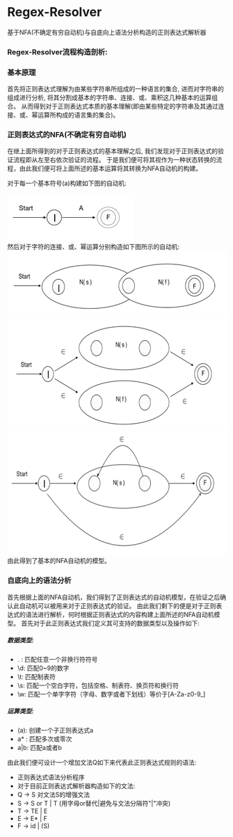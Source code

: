 # Regex-Resolver
基于NFA(不确定有穷自动机)与自底向上语法分析构造的正则表达式解析器

### Regex-Resolver流程构造剖析:

### 基本原理
首先将正则表达式理解为由某些字符串所组成的一种语言的集合, 进而对字符串的组成进行分析,
将其分割成基本的字符串、连接、或、乘积这几种基本的运算组合。
从而得到对于正则表达式本质的基本理解(即由某些特定的字符串及其通过连接、或、幂运算所构成的语言集的集合)。

### 正则表达式的NFA(不确定有穷自动机)
在继上面所得到的对于正则表达式的基本理解之后, 我们发现对于正则表达式的验证流程即从左至右依次验证的流程。
于是我们便可将其视作为一种状态转换的流程，由此我们便可将上面所述的基本运算将其转换为NFA自动机的构建。

对于每一个基本符号(a)构建如下图的自动机:
<div align="space-between">
  <img src="https://github.com/Panda-Hope/panda-hope.github.io/blob/master/gif/regex1.png" width="293" height="109">
</div>
然后对于字符的连接、或、幂运算分别构造如下图所示的自动机:
<div align="space-between">
  <img src="https://github.com/Panda-Hope/panda-hope.github.io/blob/master/gif/regex4.png" width="617" height="157">
  <img src="https://github.com/Panda-Hope/panda-hope.github.io/blob/master/gif/regex2.png" width="658" height="253">
  <img src="https://github.com/Panda-Hope/panda-hope.github.io/blob/master/gif/regex3.png" width="645" height="283">
</div>
由此得到了基本的NFA自动机的模型。

### 自底向上的语法分析
首先根据上面的NFA自动机，我们得到了正则表达式的自动机模型，在验证之后确认此自动机可以被用来对于正则表达式的验证。
由此我们剩下的便是对于正则表达式的语法进行解析，何时根据正则表达式的内容构建上面所述的NFA自动机模型。
首先对于此正则表达式我们定义其可支持的数据类型以及操作如下:

 ##### 数据类型:
 * . : 匹配任意一个非换行符符号
 * \d: 匹配0~9的数字
 * \t: 匹配制表符
 * \s: 匹配一个空白字符，包括空格、制表符、换页符和换行符
 * \w: 匹配一个单字字符（字母、数字或者下划线）等价于[A-Za-z0-9_]
 ##### 运算类型:
 * (a): 创建一个子正则表达式a
 * a* : 匹配多次或零次
 * a|b: 匹配a或者b
 
 由此我们便可设计一个增加文法Q如下来代表此正则表达式规则的语法:
   * 正则表达式语法分析程序 
   * 对于目前正则表达式解析器构造如下的文法: 
   * Q -> S           对文法S的增强文法 
   * S -> S or T | T (用字母or替代|避免与文法分隔符"|"冲突) 
   * T -> TE | E 
   * E -> E* | F
   * F -> id | (S)
 </div>


